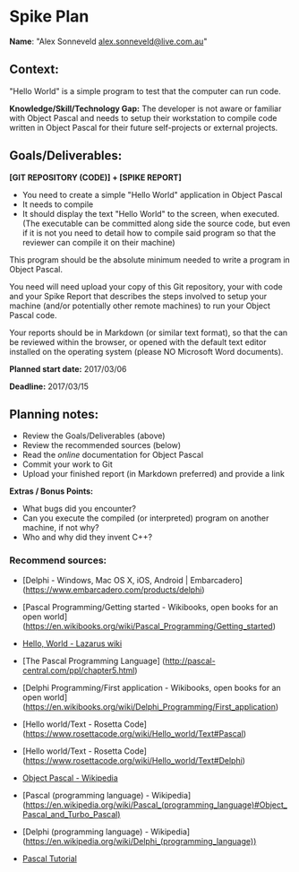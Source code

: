 Spike Plan
==============

**Name**: "Alex Sonneveld <alex.sonneveld@live.com.au>"

## Context:
"Hello World" is a simple program to test that the computer can run code.

**Knowledge/Skill/Technology Gap:**
The developer is not aware or familiar with Object Pascal and needs to setup
their workstation to compile code written in Object Pascal for their future
self-projects or external projects.

## Goals/Deliverables:
**[GIT REPOSITORY (CODE)] + [SPIKE REPORT]**
- You need to create a simple "Hello World" application in Object Pascal
- It needs to compile
- It should display the text "Hello World" to the screen, when executed.
  (The executable can be committed along side the source code, but even if it is
  not you need to detail how to compile said program so that the reviewer can
  compile it on their machine)

This program should be the absolute minimum needed to write a program in Object
Pascal.

You need will need upload your copy of this Git repository, your with code and
your Spike Report that describes the steps involved to setup your machine
(and/or potentially other remote machines) to run your Object Pascal code.

Your reports should be in Markdown (or similar text format), so that the can be
reviewed within the browser, or opened with the default text editor installed on
the operating system (please NO Microsoft Word documents).

**Planned start date:**  2017/03/06

**Deadline:**  2017/03/15

## Planning notes:
- Review the Goals/Deliverables (above)
- Review the recommended sources (below)
- Read the _online_ documentation for Object Pascal
- Commit your work to Git
- Upload your finished report (in Markdown preferred) and provide a link

**Extras / Bonus Points:**

- What bugs did you encounter?
- Can you execute the compiled (or interpreted) program on another machine, if
  not why?
- Who and why did they invent C++?

### Recommend sources:
- [Delphi - Windows, Mac OS X, iOS, Android | Embarcadero]
  (https://www.embarcadero.com/products/delphi)

- [Pascal Programming/Getting started - Wikibooks, open books for an open world]
  (https://en.wikibooks.org/wiki/Pascal_Programming/Getting_started)

- [Hello, World - Lazarus wiki](http://wiki.lazarus.freepascal.org/Hello,_World)

- [The Pascal Programming Language]
  (http://pascal-central.com/ppl/chapter5.html)

- [Delphi Programming/First application - Wikibooks, open books for an open
  world]
  (https://en.wikibooks.org/wiki/Delphi_Programming/First_application)

- [Hello world/Text - Rosetta Code]
  (https://www.rosettacode.org/wiki/Hello_world/Text#Pascal)

- [Hello world/Text - Rosetta Code]
  (https://www.rosettacode.org/wiki/Hello_world/Text#Delphi)

- [Object Pascal - Wikipedia](https://en.wikipedia.org/wiki/Object_Pascal)

- [Pascal (programming language) - Wikipedia]
  (https://en.wikipedia.org/wiki/Pascal_(programming_language)#Object_Pascal_and_Turbo_Pascal)

- [Delphi (programming language) - Wikipedia]
  (https://en.wikipedia.org/wiki/Delphi_(programming_language))

- [Pascal Tutorial](https://www.tutorialspoint.com/pascal/)
